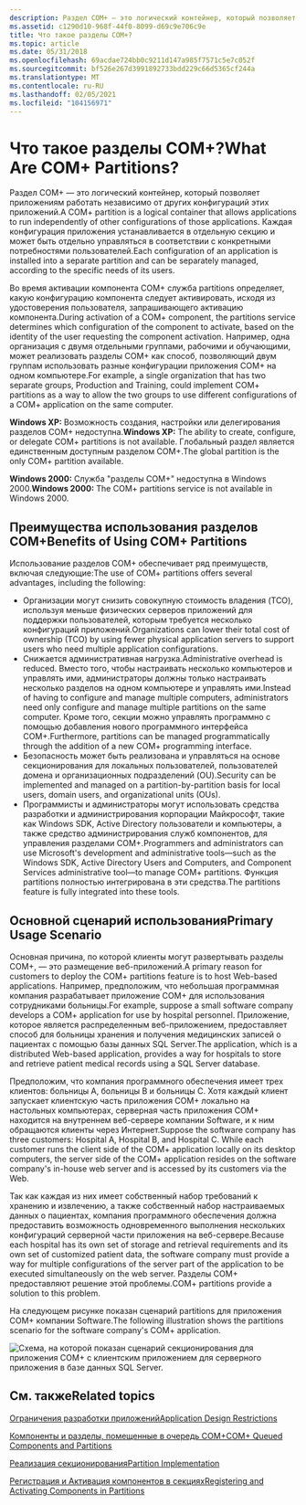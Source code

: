 ```yaml
---
description: Раздел COM+ — это логический контейнер, который позволяет приложениям работать независимо от других конфигураций этих приложений.
ms.assetid: c1290d10-968f-44f0-8099-d69c9e706c9e
title: Что такое разделы COM+?
ms.topic: article
ms.date: 05/31/2018
ms.openlocfilehash: 69acdae724bb0c9211d147a985f7571c5e7c052f
ms.sourcegitcommit: bf526e267d3991892733bdd229c66d5365cf244a
ms.translationtype: MT
ms.contentlocale: ru-RU
ms.lasthandoff: 02/05/2021
ms.locfileid: "104156971"
---
```

# <a name="what-are-com-partitions"></a><span data-ttu-id="be88d-103">Что такое разделы COM+?</span><span class="sxs-lookup"><span data-stu-id="be88d-103">What Are COM+ Partitions?</span></span>

<span data-ttu-id="be88d-104">Раздел COM+ — это логический контейнер, который позволяет приложениям работать независимо от других конфигураций этих приложений.</span><span class="sxs-lookup"><span data-stu-id="be88d-104">A COM+ partition is a logical container that allows applications to run independently of other configurations of those applications.</span></span> <span data-ttu-id="be88d-105">Каждая конфигурация приложения устанавливается в отдельную секцию и может быть отдельно управляться в соответствии с конкретными потребностями пользователей.</span><span class="sxs-lookup"><span data-stu-id="be88d-105">Each configuration of an application is installed into a separate partition and can be separately managed, according to the specific needs of its users.</span></span>

<span data-ttu-id="be88d-106">Во время активации компонента COM+ служба partitions определяет, какую конфигурацию компонента следует активировать, исходя из удостоверения пользователя, запрашивающего активацию компонента.</span><span class="sxs-lookup"><span data-stu-id="be88d-106">During activation of a COM+ component, the partitions service determines which configuration of the component to activate, based on the identity of the user requesting the component activation.</span></span> <span data-ttu-id="be88d-107">Например, одна организация с двумя отдельными группами, рабочими и обучающими, может реализовать разделы COM+ как способ, позволяющий двум группам использовать разные конфигурации приложения COM+ на одном компьютере.</span><span class="sxs-lookup"><span data-stu-id="be88d-107">For example, a single organization that has two separate groups, Production and Training, could implement COM+ partitions as a way to allow the two groups to use different configurations of a COM+ application on the same computer.</span></span>

<span data-ttu-id="be88d-108">**Windows XP:** Возможность создания, настройки или делегирования разделов COM+ недоступна.</span><span class="sxs-lookup"><span data-stu-id="be88d-108">**Windows XP:** The ability to create, configure, or delegate COM+ partitions is not available.</span></span> <span data-ttu-id="be88d-109">Глобальный раздел является единственным доступным разделом COM+.</span><span class="sxs-lookup"><span data-stu-id="be88d-109">The global partition is the only COM+ partition available.</span></span>

<span data-ttu-id="be88d-110">**Windows 2000:** Служба "разделы COM+" недоступна в Windows 2000.</span><span class="sxs-lookup"><span data-stu-id="be88d-110">**Windows 2000:** The COM+ partitions service is not available in Windows 2000.</span></span>

## <a name="benefits-of-using-com-partitions"></a><span data-ttu-id="be88d-111">Преимущества использования разделов COM+</span><span class="sxs-lookup"><span data-stu-id="be88d-111">Benefits of Using COM+ Partitions</span></span>

<span data-ttu-id="be88d-112">Использование разделов COM+ обеспечивает ряд преимуществ, включая следующие:</span><span class="sxs-lookup"><span data-stu-id="be88d-112">The use of COM+ partitions offers several advantages, including the following:</span></span>

-   <span data-ttu-id="be88d-113">Организации могут снизить совокупную стоимость владения (TCO), используя меньше физических серверов приложений для поддержки пользователей, которым требуется несколько конфигураций приложений.</span><span class="sxs-lookup"><span data-stu-id="be88d-113">Organizations can lower their total cost of ownership (TCO) by using fewer physical application servers to support users who need multiple application configurations.</span></span>
-   <span data-ttu-id="be88d-114">Снижается административная нагрузка.</span><span class="sxs-lookup"><span data-stu-id="be88d-114">Administrative overhead is reduced.</span></span> <span data-ttu-id="be88d-115">Вместо того, чтобы настраивать несколько компьютеров и управлять ими, администраторы должны только настраивать несколько разделов на одном компьютере и управлять ими.</span><span class="sxs-lookup"><span data-stu-id="be88d-115">Instead of having to configure and manage multiple computers, administrators need only configure and manage multiple partitions on the same computer.</span></span> <span data-ttu-id="be88d-116">Кроме того, секции можно управлять программно с помощью добавления нового программного интерфейса COM+.</span><span class="sxs-lookup"><span data-stu-id="be88d-116">Furthermore, partitions can be managed programmatically through the addition of a new COM+ programming interface.</span></span>
-   <span data-ttu-id="be88d-117">Безопасность может быть реализована и управляться на основе секционирования для локальных пользователей, пользователей домена и организационных подразделений (OU).</span><span class="sxs-lookup"><span data-stu-id="be88d-117">Security can be implemented and managed on a partition-by-partition basis for local users, domain users, and organizational units (OUs).</span></span>
-   <span data-ttu-id="be88d-118">Программисты и администраторы могут использовать средства разработки и администрирования корпорации Майкрософт, такие как Windows SDK, Active Directory пользователи и компьютеры, а также средство администрирования служб компонентов, для управления разделами COM+.</span><span class="sxs-lookup"><span data-stu-id="be88d-118">Programmers and administrators can use Microsoft's development and administrative tools—such as the Windows SDK, Active Directory Users and Computers, and Component Services administrative tool—to manage COM+ partitions.</span></span> <span data-ttu-id="be88d-119">Функция partitions полностью интегрирована в эти средства.</span><span class="sxs-lookup"><span data-stu-id="be88d-119">The partitions feature is fully integrated into these tools.</span></span>

## <a name="primary-usage-scenario"></a><span data-ttu-id="be88d-120">Основной сценарий использования</span><span class="sxs-lookup"><span data-stu-id="be88d-120">Primary Usage Scenario</span></span>

<span data-ttu-id="be88d-121">Основная причина, по которой клиенты могут развертывать разделы COM+, — это размещение веб-приложений.</span><span class="sxs-lookup"><span data-stu-id="be88d-121">A primary reason for customers to deploy the COM+ partitions feature is to host Web-based applications.</span></span> <span data-ttu-id="be88d-122">Например, предположим, что небольшая программная компания разрабатывает приложение COM+ для использования сотрудниками больницы.</span><span class="sxs-lookup"><span data-stu-id="be88d-122">For example, suppose a small software company develops a COM+ application for use by hospital personnel.</span></span> <span data-ttu-id="be88d-123">Приложение, которое является распределенным веб-приложением, предоставляет способ для больницы хранения и получения медицинских записей о пациентах с помощью базы данных SQL Server.</span><span class="sxs-lookup"><span data-stu-id="be88d-123">The application, which is a distributed Web-based application, provides a way for hospitals to store and retrieve patient medical records using a SQL Server database.</span></span>

<span data-ttu-id="be88d-124">Предположим, что компания программного обеспечения имеет трех клиентов: больницы A, больницы B и больницы C. Хотя каждый клиент запускает клиентскую часть приложения COM+ локально на настольных компьютерах, серверная часть приложения COM+ находится на внутреннем веб-сервере компании Software, и к ним обращаются клиенты через Интернет.</span><span class="sxs-lookup"><span data-stu-id="be88d-124">Suppose the software company has three customers: Hospital A, Hospital B, and Hospital C. While each customer runs the client side of the COM+ application locally on its desktop computers, the server side of the COM+ application resides on the software company's in-house web server and is accessed by its customers via the Web.</span></span>

<span data-ttu-id="be88d-125">Так как каждая из них имеет собственный набор требований к хранению и извлечению, а также собственный набор настраиваемых данных о пациентах, компания программного обеспечения должна предоставить возможность одновременного выполнения нескольких конфигураций серверной части приложения на веб-сервере.</span><span class="sxs-lookup"><span data-stu-id="be88d-125">Because each hospital has its own set of storage and retrieval requirements and its own set of customized patient data, the software company must provide a way for multiple configurations of the server part of the application to be executed simultaneously on the web server.</span></span> <span data-ttu-id="be88d-126">Разделы COM+ предоставляют решение этой проблемы.</span><span class="sxs-lookup"><span data-stu-id="be88d-126">COM+ partitions provide a solution to this problem.</span></span>

<span data-ttu-id="be88d-127">На следующем рисунке показан сценарий partitions для приложения COM+ компании Software.</span><span class="sxs-lookup"><span data-stu-id="be88d-127">The following illustration shows the partitions scenario for the software company's COM+ application.</span></span>

![Схема, на которой показан сценарий секционирования для приложения COM+ с клиентским приложением для серверного приложения в базе данных SQL Server.](images/c4a96ff9-9afd-43c7-807c-4593cb77f51b.png)

## <a name="related-topics"></a><span data-ttu-id="be88d-129">См. также</span><span class="sxs-lookup"><span data-stu-id="be88d-129">Related topics</span></span>

<dl> <dt>

[<span data-ttu-id="be88d-130">Ограничения разработки приложений</span><span class="sxs-lookup"><span data-stu-id="be88d-130">Application Design Restrictions</span></span>](application-design-restrictions.md)
</dt> <dt>

[<span data-ttu-id="be88d-131">Компоненты и разделы, помещенные в очередь COM+</span><span class="sxs-lookup"><span data-stu-id="be88d-131">COM+ Queued Components and Partitions</span></span>](com--queued-components-and-partitions.md)
</dt> <dt>

[<span data-ttu-id="be88d-132">Реализация секционирования</span><span class="sxs-lookup"><span data-stu-id="be88d-132">Partition Implementation</span></span>](partition-implementation.md)
</dt> <dt>

[<span data-ttu-id="be88d-133">Регистрация и Активация компонентов в секциях</span><span class="sxs-lookup"><span data-stu-id="be88d-133">Registering and Activating Components in Partitions</span></span>](registering-and-activating-components-in-partitions.md)
</dt> </dl>

 

 



